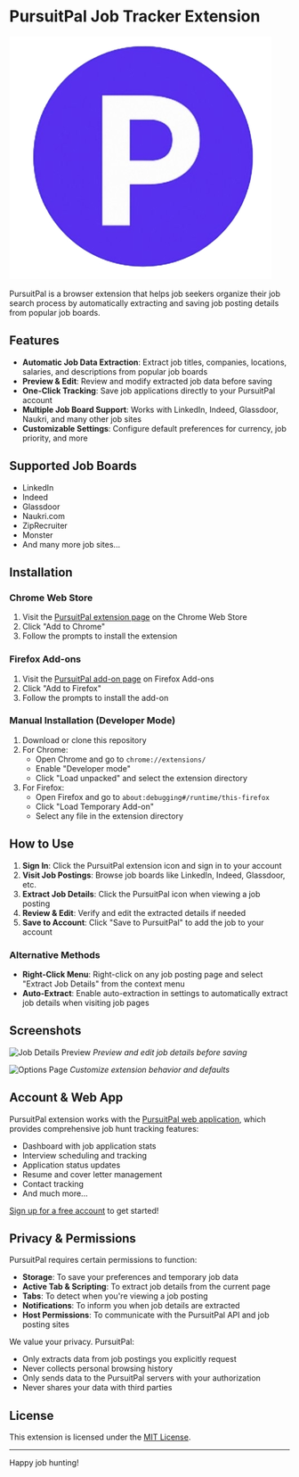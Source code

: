 # PursuitPal Job Tracker Extension

![PursuitPal Logo](images/icon.png)

PursuitPal is a browser extension that helps job seekers organize their job search process by automatically extracting and saving job posting details from popular job boards.

## Features

- **Automatic Job Data Extraction**: Extract job titles, companies, locations, salaries, and descriptions from popular job boards
- **Preview & Edit**: Review and modify extracted job data before saving
- **One-Click Tracking**: Save job applications directly to your PursuitPal account
- **Multiple Job Board Support**: Works with LinkedIn, Indeed, Glassdoor, Naukri, and many other job sites
- **Customizable Settings**: Configure default preferences for currency, job priority, and more

## Supported Job Boards

- LinkedIn
- Indeed
- Glassdoor
- Naukri.com
- ZipRecruiter
- Monster
- And many more job sites...

## Installation

### Chrome Web Store

1. Visit the [PursuitPal extension page](https://chrome.google.com/webstore/detail/pursuitpal/YOUR_EXTENSION_ID) on the Chrome Web Store
2. Click "Add to Chrome"
3. Follow the prompts to install the extension

### Firefox Add-ons

1. Visit the [PursuitPal add-on page](https://addons.mozilla.org/en-US/firefox/addon/pursuitpal/) on Firefox Add-ons
2. Click "Add to Firefox"
3. Follow the prompts to install the add-on

### Manual Installation (Developer Mode)

1. Download or clone this repository
2. For Chrome:
   - Open Chrome and go to `chrome://extensions/`
   - Enable "Developer mode"
   - Click "Load unpacked" and select the extension directory
3. For Firefox:
   - Open Firefox and go to `about:debugging#/runtime/this-firefox`
   - Click "Load Temporary Add-on"
   - Select any file in the extension directory

## How to Use

1. **Sign In**: Click the PursuitPal extension icon and sign in to your account
2. **Visit Job Postings**: Browse job boards like LinkedIn, Indeed, Glassdoor, etc.
3. **Extract Job Details**: Click the PursuitPal icon when viewing a job posting
4. **Review & Edit**: Verify and edit the extracted details if needed
5. **Save to Account**: Click "Save to PursuitPal" to add the job to your account

### Alternative Methods

- **Right-Click Menu**: Right-click on any job posting page and select "Extract Job Details" from the context menu
- **Auto-Extract**: Enable auto-extraction in settings to automatically extract job details when visiting job pages

## Screenshots

![Job Details Preview](screenshots/preview.png)
_Preview and edit job details before saving_

![Options Page](screenshots/options.png)
_Customize extension behavior and defaults_

## Account & Web App

PursuitPal extension works with the [PursuitPal web application](https://pursuitpal.app), which provides comprehensive job hunt tracking features:

- Dashboard with job application stats
- Interview scheduling and tracking
- Application status updates
- Resume and cover letter management
- Contact tracking
- And much more...

[Sign up for a free account](https://pursuitpal.app/signup) to get started!

## Privacy & Permissions

PursuitPal requires certain permissions to function:

- **Storage**: To save your preferences and temporary job data
- **Active Tab & Scripting**: To extract job details from the current page
- **Tabs**: To detect when you're viewing a job posting
- **Notifications**: To inform you when job details are extracted
- **Host Permissions**: To communicate with the PursuitPal API and job posting sites

We value your privacy. PursuitPal:

- Only extracts data from job postings you explicitly request
- Never collects personal browsing history
- Only sends data to the PursuitPal servers with your authorization
- Never shares your data with third parties

## License

This extension is licensed under the [MIT License](LICENSE).

---

Happy job hunting!
